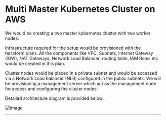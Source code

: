 # Multi Master Kubernetes Cluster on AWS

We would be creating a two master kubernetes cluster with two worker nodes. 

Infrastructure required for the setup would be provisioned with the terraform plans. All the components like VPC, Subnets, Internet Gateway (IGW), NAT Gateways, Network Load Balancer, routing table, IAM Roles etc would be created in this plan.

Cluster nodes would be placed in a private subnet and would be accessed via a Network Load Balancer (NLB) configured in the public subnets. We will be provisioning a management server which act as the management node for access and configuring the cluster nodes.

Detailed architecture diagram is provided below.

![image](https://user-images.githubusercontent.com/55138596/114378806-fa742680-9b7f-11eb-95f2-cf2a43fe3704.png)

---




